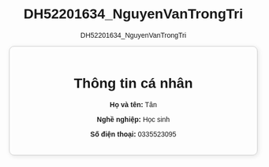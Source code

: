 # DH52201634_NguyenVanTrongTri
DH52201634_NguyenVanTrongTri
<!DOCTYPE html>
<html lang="vi">
<head>
    <meta charset="UTF-8">
    <meta name="viewport" content="width=device-width, initial-scale=1.0">
    <title>Thông tin cá nhân</title>
    <style>
        body {
            font-family: Arial, sans-serif;
            margin: 50px;
            text-align: center;
        }
        .container {
            max-width: 600px;
            margin: auto;
            padding: 20px;
            border: 1px solid #ccc;
            border-radius: 10px;
            box-shadow: 2px 2px 10px rgba(0, 0, 0, 0.1);
        }
    </style>
</head>
<body>
    <div class="container">
        <h1>Thông tin cá nhân</h1>
        <p><strong>Họ và tên:</strong> Tân</p>
        <p><strong>Nghề nghiệp:</strong> Học sinh</p>
        <p><strong>Số điện thoại:</strong> 0335523095</p>
    </div>
</body>
</html>

